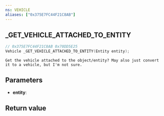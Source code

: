 ```yaml
---
ns: VEHICLE
aliases: ["0x375E7FC44F21C8AB"]
---
```

## _GET_VEHICLE_ATTACHED_TO_ENTITY

```c
// 0x375E7FC44F21C8AB 0x70DD5E25
Vehicle _GET_VEHICLE_ATTACHED_TO_ENTITY(Entity entity);
```

```
Get the vehicle attached to the object/entity? May also just convert it to a vehicle, but I'm not sure.  
```

## Parameters
* **entity**: 

## Return value
